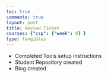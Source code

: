 ```yaml
---
toc: true
comments: true
layout: post
title: Review Ticket
courses: {"csp": {"week": 0} }
type: tangibles
---
```


- Completed Tools setup instructions
- Student Repository created
- Blog created
